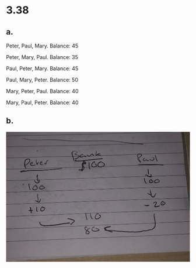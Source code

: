 # 3.38

## a.

Peter, Paul, Mary.
Balance: 45

Peter, Mary, Paul.
Balance: 35

Paul, Peter, Mary.
Balance: 45

Paul, Mary, Peter.
Balance: 50

Mary, Peter, Paul.
Balance: 40

Mary, Paul, Peter.
Balance: 40

## b.

![banks example concurrency](./banks-concurr.jpg)
